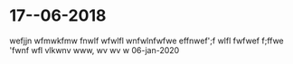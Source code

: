# 17--06-2018
wefjjn
wfmwkfmw
fnwlf
wfwlfl
wnfwlnfwfwe
effnwef';f
wlfl
fwfwef
f;ffwe
'fwnf
wfl
vlkwnv www,
wv
wv
w
06-jan-2020
